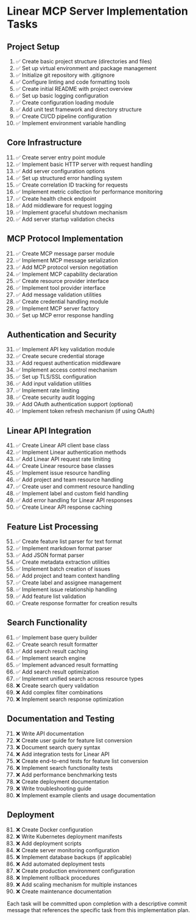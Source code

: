 # Linear MCP Server Implementation Tasks

## Project Setup

1. ✅ Create basic project structure (directories and files)
2. ✅ Set up virtual environment and package management
3. ✅ Initialize git repository with .gitignore
4. ✅ Configure linting and code formatting tools
5. ✅ Create initial README with project overview
6. ✅ Set up basic logging configuration
7. ✅ Create configuration loading module
8. ✅ Add unit test framework and directory structure
9. ✅ Create CI/CD pipeline configuration
10. ✅ Implement environment variable handling

## Core Infrastructure

11. ✅ Create server entry point module
12. ✅ Implement basic HTTP server with request handling
13. ✅ Add server configuration options
14. ✅ Set up structured error handling system
15. ✅ Create correlation ID tracking for requests
16. ✅ Implement metric collection for performance monitoring
17. ✅ Create health check endpoint
18. ✅ Add middleware for request logging
19. ✅ Implement graceful shutdown mechanism
20. ✅ Add server startup validation checks

## MCP Protocol Implementation

21. ✅ Create MCP message parser module
22. ✅ Implement MCP message serialization
23. ✅ Add MCP protocol version negotiation
24. ✅ Implement MCP capability declaration
25. ✅ Create resource provider interface
26. ✅ Implement tool provider interface
27. ✅ Add message validation utilities
28. ✅ Create credential handling module
29. ✅ Implement MCP server factory
30. ✅ Set up MCP error response handling

## Authentication and Security

31. ✅ Implement API key validation module
32. ✅ Create secure credential storage
33. ✅ Add request authentication middleware
34. ✅ Implement access control mechanism
35. ✅ Set up TLS/SSL configuration
36. ✅ Add input validation utilities
37. ✅ Implement rate limiting
38. ✅ Create security audit logging
39. ✅ Add OAuth authentication support (optional)
40. ✅ Implement token refresh mechanism (if using OAuth)

## Linear API Integration

41. ✅ Create Linear API client base class
42. ✅ Implement Linear authentication methods
43. ✅ Add Linear API request rate limiting
44. ✅ Create Linear resource base classes
45. ✅ Implement issue resource handling
46. ✅ Add project and team resource handling
47. ✅ Create user and comment resource handling
48. ✅ Implement label and custom field handling
49. ✅ Add error handling for Linear API responses
50. ✅ Create Linear API response caching

## Feature List Processing

51. ✅ Create feature list parser for text format
52. ✅ Implement markdown format parser
53. ✅ Add JSON format parser
54. ✅ Create metadata extraction utilities
55. ✅ Implement batch creation of issues
56. ✅ Add project and team context handling
57. ✅ Create label and assignee management
58. ✅ Implement issue relationship handling
59. ✅ Add feature list validation
60. ✅ Create response formatter for creation results

## Search Functionality

61. ✅ Implement base query builder
62. ✅ Create search result formatter
63. ✅ Add search result caching
64. ✅ Implement search engine
65. ✅ Implement advanced result formatting
66. ✅ Add search result optimization
67. ✅ Implement unified search across resource types
68. ❌ Create search query validation
69. ❌ Add complex filter combinations
70. ❌ Implement search response optimization

## Documentation and Testing

71. ❌ Write API documentation
72. ❌ Create user guide for feature list conversion
73. ❌ Document search query syntax
74. ❌ Add integration tests for Linear API
75. ❌ Create end-to-end tests for feature list conversion
76. ❌ Implement search functionality tests
77. ❌ Add performance benchmarking tests
78. ❌ Create deployment documentation
79. ❌ Write troubleshooting guide
80. ❌ Implement example clients and usage documentation

## Deployment

81. ❌ Create Docker configuration
82. ❌ Write Kubernetes deployment manifests
83. ❌ Add deployment scripts
84. ❌ Create server monitoring configuration
85. ❌ Implement database backups (if applicable)
86. ❌ Add automated deployment tests
87. ❌ Create production environment configuration
88. ❌ Implement rollback procedures
89. ❌ Add scaling mechanism for multiple instances
90. ❌ Create maintenance documentation

Each task will be committed upon completion with a descriptive commit message that references the specific task from this implementation plan.